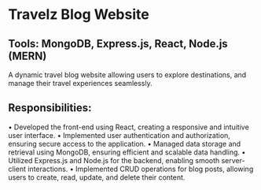# Travelz Blog Website
## Tools: MongoDB, Express.js, React, Node.js (MERN)
A dynamic travel blog website allowing users to explore destinations, and manage their travel experiences seamlessly.
## Responsibilities:
• Developed the front-end using React, creating a responsive and intuitive user interface.
• Implemented user authentication and authorization, ensuring secure access to the application.
• Managed data storage and retrieval using MongoDB, ensuring efficient and scalable data handling.
• Utilized Express.js and Node.js for the backend, enabling smooth server-client interactions.
• Implemented CRUD operations for blog posts, allowing users to create, read, update, and delete their content.
